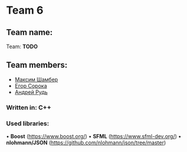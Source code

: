 # Team 6


## Team name:
Team: **TODO**


## Team members:

- [Максим Шамбер](https://github.com/nowifi4u)
- [Егор Сорока](https://github.com/enid3)
- [Андрей Рудь](https://github.com/aroud)


### Written in: **C++**


### Used libraries:
  • **Boost**    (https://www.boost.org/)
  • **SFML**     (https://www.sfml-dev.org/)
  • **nlohmann/JSON**     (https://github.com/nlohmann/json/tree/master)
   
